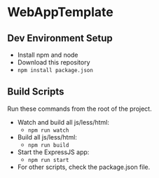 # WebAppTemplate

## Dev Environment Setup
- Install npm and node
- Download this repository
- `npm install package.json`

## Build Scripts
Run these commands from the root of the project.
- Watch and build all js/less/html:
    - `npm run watch`
- Build all js/less/html:
    - `npm run build`
- Start the ExpressJS app:
    - `npm run start`
- For other scripts, check the package.json file.
